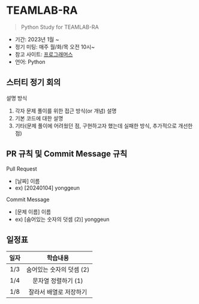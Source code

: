 # TEAMLAB-RA

> Python Study for TEAMLAB-RA

- 기간: 2023년 1월 ~
- 정기 미팅: 매주 월/화/목 오전 10시~
- 참고 사이트: [프로그래머스](https://school.programmers.co.kr/learn/challenges/beginner?order=acceptance_asc)
- 언어: Python

## 스터티 정기 회의

설명 방식

1. 각자 문제 풀이를 위한 접근 방식(or 개념) 설명
2. 기본 코드에 대한 설명
3. 기타(문제 풀이에 어려웠던 점, 구현하고자 했는데 실패한 방식, 추가적으로 개선한 점)

## PR 규칙 및 Commit Message 규칙

Pull Request

- [날짜] 이름
- ex) [20240104] yonggeun

Commit Message

- [문제 이름] 이름
- ex) [숨어있는 숫자의 덧셈 (2)] yonggeun

## 일정표

|  일자  |                          학습내용                           |
| :---------: | :---------------------------------------------------------: |
|    1/3    | 숨어있는 숫자의 덧셈 (2) |
|    1/4    | 문자열 정렬하기 (1) |
|    1/8    | 잘라서 배열로 저장하기 |

